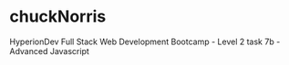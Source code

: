 # chuckNorris
HyperionDev Full Stack Web Development Bootcamp - Level 2 task 7b - Advanced Javascript
